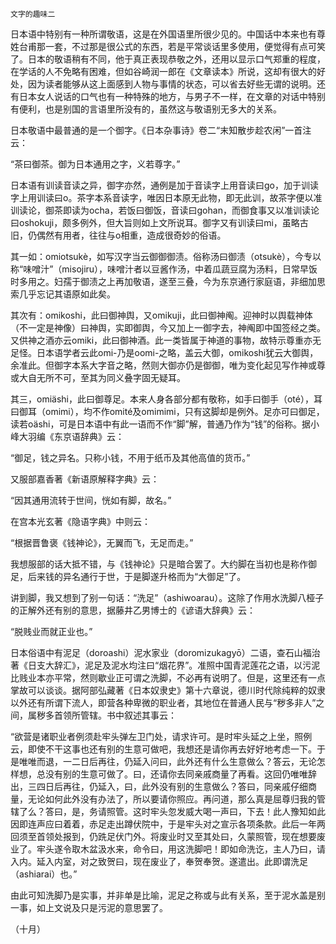     文字的趣味二 

   日本语中特别有一种所谓敬语，这是在外国语里所很少见的。中国话中本来也有尊姓台甫那一套，不过那是很公式的东西，若是平常谈话里多使用，便觉得有点可笑了。日本的敬语稍有不同，他于真正表现恭敬之外，还用以显示口气郑重的程度，在学话的人不免略有困难，但如谷崎润一郎在《文章读本》所说，这却有很大的好处，因为读者能够从这上面感到人物与事情的状态，可以省去好些无谓的说明。还有日本女人说话的口气也有一种特殊的地方，与男子不一样，在文章的对话中特别有便利，也是别国的言语里所没有的，虽然这与敬语别无多大的关系。

   日本敬语中最普通的是一个御字。《日本杂事诗》卷二“末知散步趁农闲”一首注云：

   “茶曰御茶。御为日本通用之字，义若尊字。”

   日本语有训读音读之异，御字亦然，通例是加于音读字上用音读曰go，加于训读字上用训读曰o。茶字本系音读字，唯因日本原无此物，即无此训，故茶字便以准训读论，御茶即读为ocha，若饭曰御饭，音读曰gohan，而御食事又以准训读论曰oshokuji，颇多例外，但大旨则如上文所说耳。御字又有训读曰mi，虽略古旧，仍偶然有用者，往往与o相重，造成很奇妙的俗语。

   其一如：omiotsukè，如写汉字当云御御御渍。俗称汤曰御渍（otsukè），今专以称“味噌汁”（misojiru），味噌汁者以豆酱作汤，中着瓜蔬豆腐为汤料，日常早饭时多用之。妇孺于御渍之上再加敬语，遂至三叠，今为东京通行家庭语，非细加思索几乎忘记其语原如此矣。

   其次有：omikoshi，此曰御神舆，又omikuji，此曰御神阄。迎神时以舆载神体（不一定是神像）曰神舆，实即御舆，今又加上一御字去，神阄即中国签经之类。又供神之酒亦云omiki，此曰御神酒。此一类皆属于神道的事物，故特示尊重亦无足怪。日本语学者云此omi-乃是oomi-之略，盖云大御，omikoshi犹云大御舆，余准此。但御字本系大字音之略，然则大御亦仍是御御，唯为变化起见写作神或尊或大自无所不可，至其为同义叠字固无疑耳。

   其三，omiäshi，此曰御尊足。本来人身各部分都有敬称，如手曰御手（oté），耳曰御耳（omimi），均不作omité及omimimi，只有这脚却是例外。足亦可曰御足，读若oäshi，可是日本语中有此一语而不作“脚”解，普通乃作为“钱”的俗称。据小峰大羽编《东京语辞典》云：

   “御足，钱之异名。只称小钱，不用于纸币及其他高值的货币。”

   又服部嘉香著《新语原解释字典》云：

   “因其通用流转于世间，恍如有脚，故名。”

   在宫本光玄著《隐语字典》中则云：

   “根据晋鲁褒《钱神论》，无翼而飞，无足而走。”

   我想服部的话大抵不错，与《钱神论》只是暗合罢了。大约脚在当初也是称作御足，后来钱的异名通行于世，于是脚遂升格而为“大御足”了。

   讲到脚，我又想到了别一句话：“洗足”（ashiwoarau）。这除了作用水洗脚八桠子的正解外还有别的意思，据藤井乙男博士的《谚语大辞典》云：

   “脱贱业而就正业也。”

   日本俗语中有泥足（doroashi）泥水家业（doromizukagyō）二语，查石山福治著《日支大辞汇》，泥足及泥水均注曰“烟花界”。准照中国青泥莲花之语，以污泥比贱业本亦平常，然则歇业正可谓之洗脚，不必再有说明了。但是，这里还有一点掌故可以谈谈。据阿部弘藏著《日本奴隶史》第十六章说，德川时代除纯粹的奴隶以外还有所谓下流人，即营各种卑微的职业者，其地位在普通人民与“秽多非人”之间，属秽多首领所管辖。书中叙述其事云：

   “欲营是诸职业者例须赴牢头弹左卫门处，请求许可。是时牢头延之上坐，照例云，即使不干这事也还有别的生意可做吧，我想还是请你再去好好地考虑一下。于是唯唯而退，一二日后再往，仍延入问曰，此外还有什么生意做么？答云，无论怎样想，总没有别的生意可做了。曰，还请你去同亲戚商量了再看。这回仍唯唯辞出，三四日后再往，仍延入，曰，此外没有别的生意做么？答曰，同亲戚仔细商量，无论如何此外没有办法了，所以要请你照应。再问道，那么真是屈尊归我的管辖了么？答曰，是，务请照管。这时牢头忽发威大喝一声曰，下去！此人豫知如此因即连声应曰着着，赤足走出蹲伏院中，于是牢头对之宣示各项条款。此后一年两回须至首领处报到，仍跣足伏门外。将废业时又至其处曰，久蒙照管，现在想要废业了。牢头遂令取木盆汲水来，命令曰，用这洗脚吧！即如命洗讫，主人乃曰，请入内。延入内室，对之致贺曰，现在废业了，奉贺奉贺。遂遣出。此即谓洗足（ashiarai）也。”

   由此可知洗脚乃是实事，并非单是比喻，泥足之称或与此有关系，至于泥水盖是别一事，如上文说及只是污泥的意思罢了。

   （十月）

